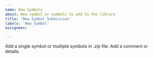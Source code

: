 ```yaml
---
name: New Symbols
about: New symbol or symbols to add to the library
title: 'New Symbol Submission'
labels: 'New Symbol'
assignees: ''

---
```


Add a single symbol or multiple symbols in .zip file.  Add a comment or details.

